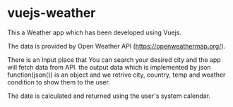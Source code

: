 # vuejs-weather

This a Weather app which has been developed using Vuejs.

The data is provided by Open Weather API (https://openweathermap.org/).

There is an Input place that You can search your desired city and the app will fetch data from API. the output data which is implemented by json function(json()) is an object and we retrive city, country, temp and weather condition to show them to the user.

The date is calculated and returned using the user's system calendar.
